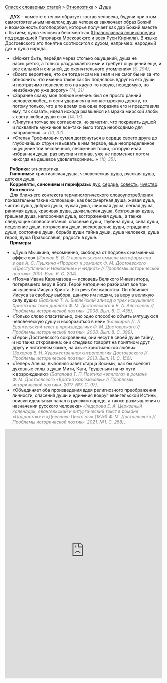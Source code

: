 <style>
st { color: Gray;
  font-style: italic;}
</style>

[Список словарных статей](https://thesaurus-dostoevsky.github.io/Thesaurus/) > [Этнопоэтика](ethnopoe.md) > [Душа](душа.md) 

&nbsp;&nbsp;&nbsp;&nbsp;**ДУХ** – «вместе с телом образует состав человека, будучи при этом самостоятельным началом; душа человека заключает образ Божий и возможность богоподобия, которые получает как дар Божий вместе с бытием; душа человека бессмертна» ([Православная энциклопедия под редакцией Патриарха Московского и всея Руси Кирилла](https://pravenc.ru/)). В языке Достоевского  это понятие соотносится с духом, например: народный дух = душа народа.  
* «Может быть, перейдя через столько ощущений, душа не насыщается, а только раздражается ими и требует ощущений еще, и все сильней и сильней, до окончательного утомления» <st>(5, 294)</st>.  
* «Всего вероятнее, что он тогда и сам не знал и не смог бы ни за что объяснить: что именно такое как бы поднялось вдруг из его души и неотразимо повлекло его на какую-то новую, неведомую, но неизбежную уже дорогу» <st>(14, 21)</st>.
* «Заранее скажу мое полное мнение: был он просто ранний человеколюбец, и если ударился на монастырскую дорогу, то потому только, что в то время она одна поразила его и представила ему, так сказать, идеал исхода рвавшейся из мрака мирской злобы к свету любви души его» <st>(14, 17)</st>.
* «Липутин тотчас же согласился, но заметил, что покривить душой и похвалить мужичков все-таки было тогда необходимо для направления…» <st>(10, 32)</st>.
* «Степан Трофимович сумел дотронуться в сердце своего друга до глубочайших струн и вызвать в нем первое, еще неопределенное ощущение той вековечной, священной тоски, которую иная избранная душа, раз вкусив и познав, уже не променяет потом никогда на дешевое удовлетворение…» <st>(10, 35)</st>.  

&nbsp;&nbsp;&nbsp;&nbsp;**Рубрика:** [этнопоэтика](ethnopoe.md).  
&nbsp;&nbsp;&nbsp;&nbsp;**Гипонимы:** христианская душа, человеческая душа, русская душа, детская душа.  
&nbsp;&nbsp;&nbsp;&nbsp;**Корреляты, синонимы и перифразы:** [дух](дух.md), [сердце](сердце.md), [совесть](совесть.md), [чувство](чувство.md).  
&nbsp;&nbsp;&nbsp;&nbsp;**Контексты**  
&nbsp;&nbsp;&nbsp;&nbsp;Для ближнего контекста терминологического словоупотребления показательны  такие коллокации, как бессмертная душа, живая душа, чистая душа, добрая душа, чужая душа, широкая душа, легкая душа, ранимая душа, красивая душа, дьявольская душа, безгрешная душа, грешная душа, непорочная душа, восторженная душа., а также следующие словосочетания: спасение души, глубина души, сила души, исцеление души, потрясения души, воскрешение души, страдание души, состояние души, борьба души, тайна души, душа человека, душа героя, душа Православия, радость в душе.  <br>
&nbsp;&nbsp;&nbsp;&nbsp;**Примеры**  
* «Душа Мышкина, несомненно, свободна от подобных низменных аффектов» <st>(Иванов В. В. О евангельском смысле метафоры сна в оде А. С. Пушкина «Пророк» и романах Ф. М. Достоевского «Преступление и Наказание» и «Идиот» // Проблемы исторической поэтики. 2001. Вып. 6. С. 204)</st>.
* «Поэма Ивана Карамазова — исповедь Великого Инквизитора, потерявшего веру в Бога. Герой методично разбирает все три искушения Иисуса Христа. Его речь безжалостна. Он обвиняет Иисуса за свободу выбора, данную им людям, за веру в великую силу души» <st>(Бабкина Т. А. Библейский эпизод о трех искушениях Христа как тема диалога Ф. М. Достоевского и В. А. Алексеева // Проблемы исторической поэтики. 2008. Вып. 8. С. 435)</st>.
* «Только слово спасительно, оно одно способно объять мятущуюся человеческую душу и изобразиться в ней» <st>(Башкиров Д. Л. Евангельский текст в произведениях Ф. М. Достоевского // Проблемы исторической поэтики. 2008. Вып. 8. С. 399)</st>.
* «Герои Достоевского сокровенны, они несут в своей душе тайну, и их тайна откровенна: они стыдливо говорят на понятном друг другу и читателям языке, на языке христианской любви» <st>(Захаров В. Н. Художественная антропология Достоевского // Проблемы исторической поэтики. 2013. Вып. 11. С. 156)</st>.
* «Теперь Алеша, выполняя завет старца Зосимы, как бы вселяет духовные силы в души Мити, Кати, Грушеньки на их пути к возрождению» <st>(Баталова Т. П. Поэтика «эпилога» в романе Ф. М. Достоевского «Братья Карамазовы» // Проблемы исторической поэтики. 2017. №3. С. 97)</st>.  
* «Объединяет оба произведения идея религиозного преображения личности, спасения души и единения вокруг евангельской Истины, поиски идеальных начал в русском народе, а также размышления о назначении русского человека» <st>(Федорова Е. А. Церковный календарь, евангельский и литургический текст в романе «Подросток» и «Дневнике Писателя» (1876) Ф. М. Достоевского // Проблемы исторической поэтики. 2021. №1. С. 258)</st>. 

<iframe src="https://thesaurus-dostoevsky.github.io/nk/душа.html" style="border:0px;width:100%;height:800px" allowfullscreen="true" webkitallowfullscreen="true" mozallowfullscreen="true">
